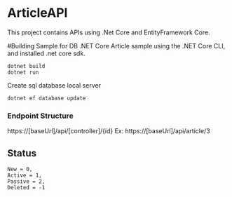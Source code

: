 # ArticleAPI

This project contains APIs using .Net Core and EntityFramework Core.

#Building Sample for DB
.NET Core Article sample using the .NET Core CLI, and installed .net core sdk. 

```
dotnet build
dotnet run
```
Create sql database local server 

```
dotnet ef database update
```

### Endpoint Structure

https://[baseUrl]/api/[controller]/{id}
Ex:
https://[baseUrl]/api/article/3


## Status
```
New = 0,
Active = 1,
Passive = 2,
Deleted = -1
```

